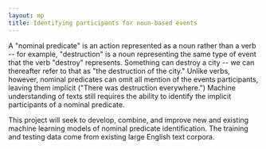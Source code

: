 ```yaml
---
layout: mp
title: Identifying participants for noun-based events
---
```

A "nominal predicate" is an action represented as a noun rather than a
verb -- for example, "destruction" is a noun representing the same
type of event that the verb "destroy" represents.  Something can
destroy a city -- we can thereafter refer to that as "the destruction
of the city."  Unlike verbs, however, nominal predicates can omit all
mention of the events participants, leaving them implicit ("There was
destruction everywhere.")  Machine understanding of texts still
requires the ability to	identify the implicit participants of a	
nominal	predicate.

This project will seek to develop, combine, and	improve	new and	existing
machine	learning models	of nominal predicate identification. The training
and testing data come from existing large English text corpora.
